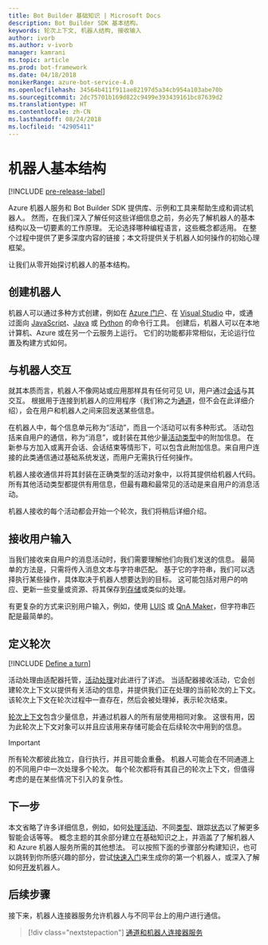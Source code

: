```yaml
---
title: Bot Builder 基础知识 | Microsoft Docs
description: Bot Builder SDK 基本结构。
keywords: 轮次上下文, 机器人结构, 接收输入
author: ivorb
ms.author: v-ivorb
manager: kamrani
ms.topic: article
ms.prod: bot-framework
ms.date: 04/18/2018
monikerRange: azure-bot-service-4.0
ms.openlocfilehash: 34564b411f911ae82197d5a34cb954a103abe70b
ms.sourcegitcommit: 2dc75701b169d822c9499e393439161bc87639d2
ms.translationtype: HT
ms.contentlocale: zh-CN
ms.lasthandoff: 08/24/2018
ms.locfileid: "42905411"
---
```

# <a name="basic-bot-structure"></a>机器人基本结构

[!INCLUDE [pre-release-label](../includes/pre-release-label.md)]

Azure 机器人服务和 Bot Builder SDK 提供库、示例和工具来帮助生成和调试机器人。 然而，在我们深入了解任何这些详细信息之前，务必先了解机器人的基本结构以及一切要素的工作原理。 无论选择哪种编程语言，这些概念都适用。 在整个过程中提供了更多深度内容的链接；本文将提供关于机器人如何操作的初始心理框架。

让我们从零开始探讨机器人的基本结构。

## <a name="creation-of-your-bot"></a>创建机器人

机器人可以通过多种方式创建，例如在 [Azure 门户](~/bot-service-quickstart.md)、在 [Visual Studio](~/dotnet/bot-builder-dotnet-sdk-quickstart.md) 中，或通过面向 [JavaScript](~/javascript/bot-builder-javascript-quickstart.md)、[Java](~/java/bot-builder-java-quickstart.md) 或 [Python](~/python/bot-builder-python-quickstart.md) 的命令行工具。 创建后，机器人可以在本地计算机、Azure 或在另一个云服务上运行。 它们的功能都非常相似，无论运行位置及构建方式如何。

## <a name="interaction-with-your-bot"></a>与机器人交互

就其本质而言，机器人不像网站或应用那样具有任何可见 UI，用户通过[会话](~/v4sdk/bot-concepts.md#activities-and-conversations)与其交互。 根据用于连接到机器人的应用程序（我们称之为[通道](~/v4sdk/bot-concepts.md)，但不会在此详细介绍），会在用户和机器人之间来回发送某些信息。

在机器人中，每个信息单元称为“活动”，而且一个活动可以有多种形式。 活动包括来自用户的通信，称为“消息”，或封装在其他少量[活动类型](~/bot-service-activities-entities.md)中的附加信息。 在新参与方加入或离开会话、会话结束等情形下，可以包含此附加信息。来自用户连接的此类通信通过基础系统发送，而用户无需执行任何操作。

机器人接收通信并将其封装在正确类型的活动对象中，以将其提供给机器人代码。 所有其他活动类型都提供有用信息，但最有趣和最常见的活动是来自用户的消息活动。

机器人接收的每个活动都会开始一个轮次，我们将稍后详细介绍。

## <a name="receiving-user-input"></a>接收用户输入

当我们接收来自用户的消息活动时，我们需要理解他们向我们发送的信息。 最简单的方法是，只需将传入消息文本与字符串匹配。 基于它的字符串，我们可以选择执行某些操作，具体取决于机器人想要达到的目标。 这可能包括对用户的响应、更新一些变量或资源、将其保存到[存储](~/v4sdk/bot-builder-storage-concept.md)或类似的处理。

有更复杂的方式来识别用户输入，例如，使用 [LUIS](~/v4sdk/bot-builder-concept-luis.md) 或 [QnA Maker](~/v4sdk/bot-builder-howto-qna.md)，但字符串匹配是最简单的。

## <a name="defining-a-turn"></a>定义轮次

[!INCLUDE [Define a turn](~/includes/snippet-definition-turn.md)]

活动处理由适配器托管，[活动处理](~/v4sdk/bot-builder-concept-activity-processing.md)对此进行了详述。 当适配器接收活动，它会创建轮次上下文以提供有关活动的信息，并提供我们正在处理的当前轮次的上下文。 该轮次上下文在轮次过程中一直存在，然后会被处理掉，表示轮次结束。

[轮次上下文](~/v4sdk/bot-builder-concept-activity-processing.md#turn-context)包含少量信息，并通过机器人的所有层使用相同对象。 这很有用，因为此轮次上下文对象可以并且应该用来存储可能会在后续轮次中用到的信息。

> [!IMPORTANT]
> 所有轮次都彼此独立，自行执行，并且可能会重叠。 机器人可能会在不同通道上的不同用户中一次处理多个轮次。 每个轮次都将有其自己的轮次上下文，但值得考虑的是在某些情况下引入的复杂性。

## <a name="where-to-go-from-here"></a>下一步

本文省略了许多详细信息，例如，如何[处理活动](~/v4sdk/bot-builder-concept-activity-processing.md)、不同[类型](~/v4sdk/bot-builder-conversations.md)、跟踪[状态](~/v4sdk/bot-builder-storage-concept.md)以了解更多智能会话等等。 概念主题的其余部分建立在基础知识之上，并涵盖了了解机器人和 Azure 机器人服务所需的其他想法。 可以按照下面的步骤部分构建知识，也可以跳转到你所感兴趣的部分，尝试[快速入门](~/bot-service-quickstart.md)来生成你的第一个机器人，或深入了解如何[开发](~/v4sdk/bot-builder-howto-send-messages.md)机器人。

## <a name="next-steps"></a>后续步骤

接下来，机器人连接器服务允许机器人与不同平台上的用户进行通信。

> [!div class="nextstepaction"]
> [通道和机器人连接器服务](~/v4sdk/bot-concepts.md)
